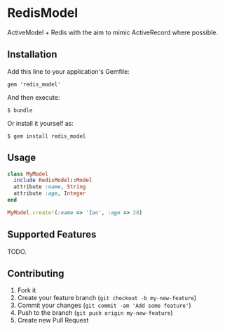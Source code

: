 # RedisModel

ActiveModel + Redis with the aim to mimic ActiveRecord where possible.

## Installation

Add this line to your application's Gemfile:

    gem 'redis_model'

And then execute:

    $ bundle

Or install it yourself as:

    $ gem install redis_model

## Usage

```ruby
class MyModel
  include RedisModel::Model
  attribute :name, String
  attribute :age, Integer
end

MyModel.create!(:name => 'Ian', :age => 28)
```

## Supported Features

TODO.

## Contributing

1. Fork it
2. Create your feature branch (`git checkout -b my-new-feature`)
3. Commit your changes (`git commit -am 'Add some feature'`)
4. Push to the branch (`git push origin my-new-feature`)
5. Create new Pull Request
